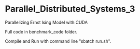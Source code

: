 # Parallel_Distributed_Systems_3
 Parallelizing Ernst Ising Model with CUDA

Full code in benchmark_code folder.

Compile and Run with command line "sbatch run.sh".
